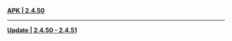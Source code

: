**[APK | 2.4.50](https://hk4e-download.oss-cn-shanghai.aliyuncs.com/client_app/download/beta_android/20220103113517_AVgXtgoT7q9D9rWA/YuanShen_2.4.50_beta.apk)**

-----

**[Update | 2.4.50 - 2.4.51](https://hk4e-download.oss-cn-shanghai.aliyuncs.com/client_app/beta_update/hk4e_cn/24/game_2.4.50_2.4.51_diff_8SAGXYIPrw1xUMDB.zip)**